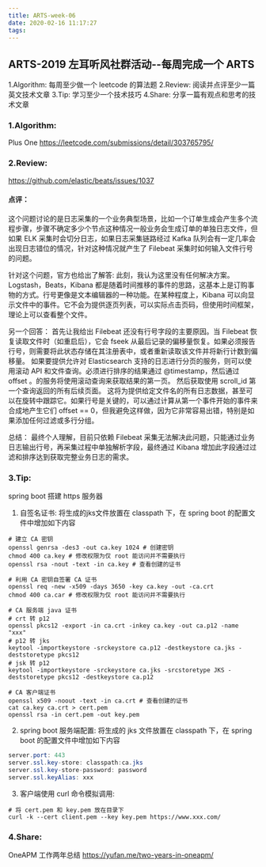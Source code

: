 ```yaml
---
title: ARTS-week-06
date: 2020-02-16 11:17:27
tags:
---
```


## ARTS-2019 左耳听风社群活动--每周完成一个 ARTS
1.Algorithm: 每周至少做一个 leetcode 的算法题
2.Review: 阅读并点评至少一篇英文技术文章
3.Tip: 学习至少一个技术技巧
4.Share: 分享一篇有观点和思考的技术文章

### 1.Algorithm:

Plus One https://leetcode.com/submissions/detail/303765795/

### 2.Review:

https://github.com/elastic/beats/issues/1037

#### 点评：

这个问题讨论的是日志采集的一个业务典型场景，比如一个订单生成会产生多个流程步骤，步骤不确定多少个节点这种情况一般业务会生成订单的单独日志文件，但如果 ELK 采集时会切分日志，如果日志采集链路经过 Kafka 队列会有一定几率会出现日志错位的情况，针对这种情况就产生了 Filebeat 采集时如何输入文件行号的问题。 

针对这个问题，官方也给出了解答:
此刻，我认为这里没有任何解决方案。 Logstash，Beats，Kibana 都是随着时间推移的事件的思路，这基本上是订购事物的方式。行号更像是文本编辑器的一种功能。在某种程度上，Kibana 可以向显示文件中的事件。它不会为提供逐页列表，可以实际点击页码，但使用时间框架，理论上可以查看整个文件。

另一个回答：
首先让我给出 Filebeat 还没有行号字段的主要原因。当 Filebeat 恢复读取文件时（如重启后），它会 fseek 从最后记录的偏移量恢复。如果必须报告行号，则需要将此状态存储在其注册表中，或者重新读取该文件并将新行计数到偏移量。
如果要提供允许对 Elasticsearch 支持的日志进行分页的服务，则可以使用滚动 API 和文件查询。必须进行排序的结果通过 @timestamp，然后通过 offset 。的服务将使用滚动查询来获取结果的第一页。
然后获取使用 scroll_id 第一个查询返回的所有后续页面。
这将为提供给定文件名的所有日志数据，甚至可以在旋转中跟踪它。如果行号是关键的，可以通过计算从第一个事件开始的事件来合成地产生它们 offset == 0，但我避免这样做，因为它非常容易出错，特别是如果添加任何过滤或多行分组。

总结：
最终个人理解，目前只依赖 Filebeat 采集无法解决此问题，只能通过业务日志输出行号，再采集过程中单独解析字段，最终通过 Kibana 增加此字段通过过滤和排序达到获取完整业务日志的需求。

### 3.Tip:
spring boot 搭建 https 服务器

1. 自签名证书:
将生成的jks文件放置在 classpath 下，在 spring boot 的配置文件中增加如下内容
``` shell
# 建立 CA 密钥
openssl genrsa -des3 -out ca.key 1024 # 创建密钥
chmod 400 ca.key # 修改权限为仅 root 能访问并不需要执行
openssl rsa -nout -text -in ca.key # 查看创建的证书

# 利用 CA 密钥自签署 CA 证书
openssl req -new -x509 -days 3650 -key ca.key -out -ca.crt
chmod 400 ca.car # 修改权限为仅 root 能访问并不需要执行

# CA 服务端 java 证书
# crt 转 p12
openssl pkcs12 -export -in ca.crt -inkey ca.key -out ca.p12 -name "xxx"
# p12 转 jks
keytool -importkeystore -srckeystore ca.p12 -destkeystore ca.jks -deststoretype pkcs12
# jsk 转 p12
keytool -importkeystore -srckeystore ca.jks -srcstoretype JKS -deststoretype pkcs12 -destkeystore ca.p12

# CA 客户端证书
openssl x509 -noout -text -in ca.crt # 查看创建的证书
cat ca.key ca.crt > cert.pem
openssl rsa -in cert.pem -out key.pem
```

2. spring boot 服务端配置:
将生成的 jks 文件放置在 classpath 下，在 spring boot 的配置文件中增加如下内容
``` java
server.port: 443
server.ssl.key-store: classpath:ca.jks
server.ssl.key-store-password: password
server.ssl.keyAlias: xxx
```

3. 客户端使用 curl 命令模拟调用:
``` shell
# 将 cert.pem 和 key.pem 放在目录下
curl -k --cert client.pem --key key.pem https://www.xxx.com/
```

### 4.Share:

OneAPM 工作两年总结
https://yufan.me/two-years-in-oneapm/

